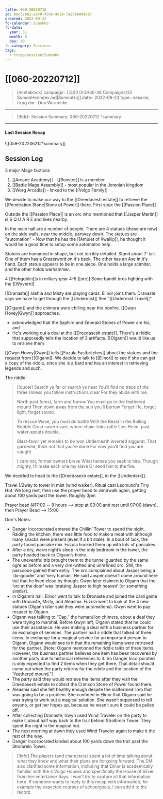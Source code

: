 ```yaml
---
title: 060-20220712
id: bec32ba1-2a40-456e-a626-7a2b8e809ca7
created: 2022-09-23
fc-calendar: SumonHo
fc-date:
  year: 31
  month: 6
  day: 30
fc-category: Sessions
tags:
  - ttrpg/session/SumonHo
---
```


# [[060-20220712]]

> [!metablock]
>  campaign:: [[300 DnD/30-39 Campaigns/32 SumonHo/index.md|SumonHo]]
>  date:: 2022-09-23
>  type:: session, ttrpg
>  dm:: Don Warnecke


---
> [!tldr]- Session Summary: 060-20220712
>  ^summary

---


#### Last Session Recap

![[059-20220621#^summary]]

## Session Log



3 major Mage factions
1. [[Arcane Academy]] - [[Booster]] is a member
2. [[Battle Mage Assembly]] - most popular in the Jorenian kingdom
3. [[Worg Arcadia]] - linked to the [[Volgo Family]]

We decide to make our way to the [[Dreedasesh estate]] to retrieve the [[Penetration Stone|Stone of Power]] there. First stop: the [[Passion Place]] 

Outside the [[Passion Place]] is an orc who mentioned that [[Jasper Martin]] is S Q U A R E and lives nearby.

In the main hall are a number of people. There are 4 statues (these are new) on the side walls, near the middle, partway down. The statues are "automation" - Now that he has the [[Amulet of Kwallip]], he thought it would be a good time to setup some automaton help.

Statues are humanoid in shape, but not terribly detailed. Stand about 7' tall. One of them has a Greatsword on it's back. The other has an Axe in it's hand. Each statue appears to be in one piece. One holds a large scimitar, and the other holds warhammer.

4 [[Hobgoblin]]s in miltary gear
4-5 [[orc]]
Some bandit bros fighting with the [[Wyvern]]

[[Dranaste]] alishia and Misty are playing cards. Elinor joins them. Dranaste says we have to get through the [[Undermist]]
See "[[Undermist Travel]]"


[[Olgann]] and the chimera were chilling near the bonfire. [[Gwyn Hovey|Gwyn]] approaches. 
- acknowledged that the Saphire and Emerald Stones of Power are his, and 
- He's working out a deal at the [[Dreedasesh estate]]. There's a riddle that supposedly tells the location of 3 artifacts. [[Olgann]] would like us to retrieve them 

[[Gwyn Hovey|Gwyn]] tells [[Fuzula Fastbritches]] about the statues and the request from [[Olgann]]. We decide to talk to [[Elinor]] to see if she can get a copy of the riddle, since she is a bard and has an interest in retrieving legends and such.

The riddle: 

>[!quote]
>Search ye far or search ye near
You’ll find no trace of the three
Unless you follow instructions clear
For they abide with me.
>
>North past forest, farm and furrow
>You must go to the feathered mound
>Then down away from the sun you’ll burrow
>Forget life, forget light, forget sound.
> 
> To rescue Wave, you must do battle
>With the Beast in the Boiling Bubble
>Crost cavern vast, where chain-links rattle
>Lies Flelm, past water-spouts double.
>
>Blast-favor yet remains to be won
>Underneath inverted ziggurat.
>That garnered, think not that you’re done
>For now you’ll find you are caught
>
>I care not, former owners brave
>What heroes you seek to hire.
>Though mighty, I’ll make each one my slave
>Or send him to the fire.

We decided to head to the [[Dreedasesh estate]], in the [[Underdark]].

Travel 1/2way to tower in mist (wind walker). Ritual cast Leomund's Tiny Hut. We long rest, then use the prayer bead to windwalk again, getting about 100 yards past the tower. Roughly 3pm

Prayer bead @17:00 -- 8 hours --> stop at 03:00 and rest until 07:00 (dawn), then Prayer Bead --> 15:00


Don's Notes:

 - Danger Incorporated entered the Chillin’ Tower to spend the night. Raiding the kitchen, there was little food to make a meal with although many snacks were present (even if a bit stale). In a bout of luck, the party found pancake mix. Fuzula hooked them up with lots of pancakes.
 - After a dry, warm night’s sleep in the only bedroom in the tower, the party headed back to Olgann’s home. 
 - The uneventful trip brought them to the tunnel guarded by the same ogre as before and a very dim-witted and unrefined orc. Still, the passcode gained them entry. The orc complained about Jasper being a ‘do-gooder’ and ‘very human.’ He said Jasper doesn’t come around here but that he lived close by though. Gwyn later claimed to Olgann that the ‘orc at the door’ was ‘praising Jasper to high heaven’ [or something similar].
  - In Olgann’s hall, Elinor went to talk to Dronaste and joined the card game with Dronaste, Misty, and Aleashia. Fuzula went to look at the 4 new statues (Olgann later said they were automations). Gwyn went to pay respect to Olgann.
  - Olgann was talking to “Cap,” the human/lion chimera, about a deal they were trying to marshal. Before Gwyn left, Olgann stated that he could use their assistance. He was making a deal with a business partner for an exchange of services. The partner had a riddle that talked of three items. In exchange for a magical service for an important person to Olgann, Olgann would see to it that the remaining items were retrieved for the partner. [Note: Olgann mentioned the riddle talks of three items. However, the business partner believes one item has been recovered by another party due to historical references to it. So Danger Incorporated is only expected to find 2 items when they get there. That detail should come out when the party returns for the riddle and the location of the “feathered mound.”]
  - The party said they would retrieve the items after they visit the Dreedasesh estate to collect the Crimson Stone of Power found there.
  - Aleashia said she felt healthy enough despite the malformed limb that was going to be a problem. She confided in Elinor that Olgann said he was trying to work out a magical solution. She wasn’t supposed to tell anyone, or get her hopes up, because he wasn’t sure it could be pulled off.
  - After collecting Dronaste, Gwyn used Wind Traveler on the party to make it about half way back to the trail behind Strolbreln Tower. They spent the night in the magical hut.
  - The next morning at dawn they used Wind Traveler again to make it the rest of the way.
  - Danger Incorporated landed about 100 yards down the trail past the Strolbreln Tower.
  

> [!info]
> The players (and characters) spent a lot of time talking about what they know and what their plans are for going forward. The DM also clarified some information, including that Elinor is academically familiar with the 4 Volgo Houses and specifically the House of Silver from her entertainer days. I won’t try to capture all that information here. If someone wants to reply to this recap with information, for example the expected courses of action/goals, I can add it to the record.

